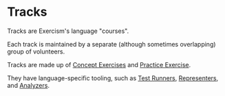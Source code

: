 # Tracks

Tracks are Exercism's language "courses".

Each track is maintained by a separate (although sometimes overlapping) group of volunteers.

Tracks are made up of [Concept Exercises](./concept-exercises.md) and [Practice Exercise](./practice-exercises.md).

They have language-specific tooling, such as [Test Runners](./test-runners.md), [Representers](./representers.md), and [Analyzers](./analyzers.md).
